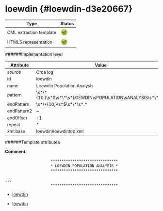 # loewdin {#loewdin-d3e20667}


| Type                                                                                                                                                | Status                                                                                                                                              |
|----|----|
| CML extraction template                                                                                                                             | ![](/imgs/Total.png)                                                                                                                                |
| HTML5 representation                                                                                                                                | ![](/imgs/Total.png)                                                                                                                                |

######Implementation level

| Attribute                                                                                                                                           | Value                                                                                                                                               |
|----|----|
| *source*                                                                                                                                            | Orca log                                                                                                                                            |
| id                                                                                                                                                  | loewdin                                                                                                                                             |
| name                                                                                                                                                | Loewdin Population Analysis                                                                                                                         |
| pattern                                                                                                                                             | \\s\*\\\*{10,}\\s\*\$\\s\*\\\*\\s\*LOEWDIN\\sPOPULATION\\sANALYSIS\\s\*\\\*\\s\*                                                                    |
| endPattern                                                                                                                                          | \\s\*\\\*{10,}\\s\*\$\\s\*\\\*\\s\*.\*                                                                                                              |
| endPattern2                                                                                                                                         | \~                                                                                                                                                  |
| endOffset                                                                                                                                           | -1                                                                                                                                                  |
| repeat                                                                                                                                              | \*                                                                                                                                                  |
| xml:base                                                                                                                                            | loewdin/loewdintop.xml                                                                                                                              |

######Template attributes

**Comment.**

                         *******************************
                         * LOEWDIN POPULATION ANALYSIS *
                         *******************************

    ... 
                         *******************************
        

-   [loewdin](/out/md/cml/orca_log/loewdin-d3e20674.md)

<!-- -->

-   [loewdin](/out/md/cml/orca_log/loewdin-d3e20708.md)
